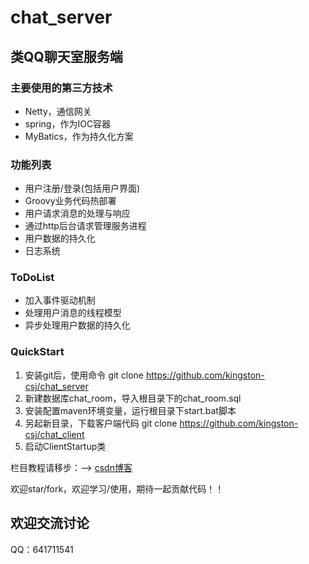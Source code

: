# chat_server
  ## 类QQ聊天室服务端

  ### 主要使用的第三方技术  
  *  Netty，通信网关  
  *  spring，作为IOC容器  
  *  MyBatics，作为持久化方案  

  ### 功能列表  
  *  用户注册/登录(包括用户界面)  
  *  Groovy业务代码热部署  
  *  用户请求消息的处理与响应  
  *  通过http后台请求管理服务进程  
  *  用户数据的持久化  
  *  日志系统

  ### ToDoList  
  *  加入事件驱动机制   
  *  处理用户消息的线程模型  
  *  异步处理用户数据的持久化       

  ### QuickStart  
  1. 安装git后，使用命令 git clone https://github.com/kingston-csj/chat_server  
  2. 新建数据库chat_room，导入根目录下的chat_room.sql   
  3. 安装配置maven环境变量，运行根目录下start.bat脚本
  4. 另起新目录，下载客户端代码 git clone https://github.com/kingston-csj/chat_client  
  5. 启动ClientStartup类    


  栏目教程请移步：--> [csdn博客](http://blog.csdn.net/column/details/16455.html)
  
  欢迎star/fork，欢迎学习/使用，期待一起贡献代码！！

  ## 欢迎交流讨论
  QQ：641711541